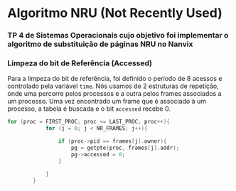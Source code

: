 # Algoritmo NRU (Not Recently Used)
### TP 4 de Sistemas Operacionais cujo objetivo foi implementar o algoritmo de substituição de páginas NRU no Nanvix

### Limpeza do bit de Referência (Accessed)
Para a limpeza do bit de referência, foi definido o período de 8 acessos e controlado pela variável `time`. Nós usamos de 2 estruturas de repetição, onde uma percorre pelos processos e a outra pelos frames associados a um processo. Uma vez encontrado um frame que é associado à um processo, a tabela é buscada e o bit `accessed` recebe 0.

```c
for (proc = FIRST_PROC; proc <= LAST_PROC; proc++){
			for (j = 0; j < NR_FRAMES; j++){

				if (proc->pid == frames[j].owner){
					pg = getpte(proc, frames[j].addr);
					pg->accessed = 0;
				}

			}
		}
````
